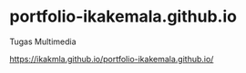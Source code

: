 # portfolio-ikakemala.github.io
Tugas Multimedia

https://ikakmla.github.io/portfolio-ikakemala.github.io/

